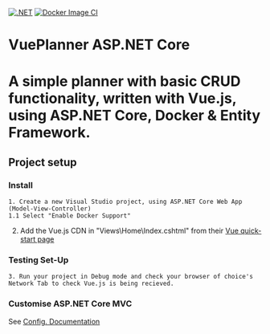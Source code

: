[![.NET](https://github.com/phillipsOG/VuePlanner-ASP.NET-Core/actions/workflows/dotnet.yml/badge.svg?branch=dev)](https://github.com/phillipsOG/VuePlanner-ASP.NET-Core/actions/workflows/dotnet.yml)
[![Docker Image CI](https://github.com/phillipsOG/VuePlanner-ASP.NET-Core/actions/workflows/docker-image.yml/badge.svg?branch=dev)](https://github.com/phillipsOG/VuePlanner-ASP.NET-Core/actions/workflows/docker-image.yml)
# VuePlanner ASP.NET Core
# A simple planner with basic CRUD functionality, written with Vue.js, using ASP.NET Core, Docker & Entity Framework.
## Project setup
### Install
```
1. Create a new Visual Studio project, using ASP.NET Core Web App (Model-View-Controller)
1.1 Select "Enable Docker Support"
```
2. Add the Vue.js CDN in "Views\Home\Index.cshtml" from their [Vue quick-start page](https://vuejs.org/guide/quick-start.html#using-vue-from-cdn)
### Testing Set-Up
```
3. Run your project in Debug mode and check your browser of choice's Network Tab to check Vue.js is being recieved.
```
### Customise ASP.NET Core MVC 
See [Config. Documentation](https://learn.microsoft.com/en-us/aspnet/core/mvc/views/overview?view=aspnetcore-6.0)
